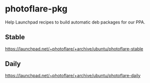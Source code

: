 # photoflare-pkg
Help Launchpad recipes to build automatic deb packages for our PPA.

## Stable
https://launchpad.net/~photoflare/+archive/ubuntu/photoflare-stable

## Daily
https://launchpad.net/~photoflare/+archive/ubuntu/photoflare-daily

